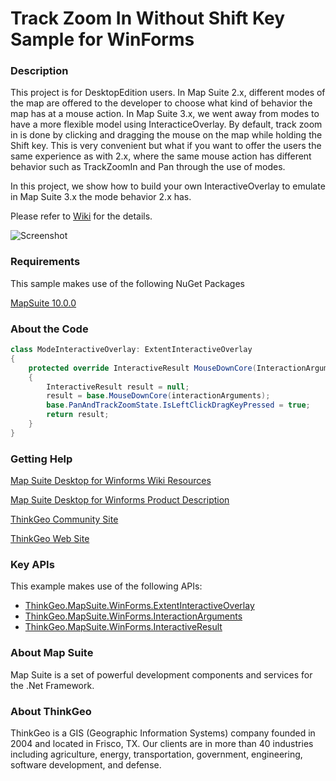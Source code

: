 # Track Zoom In Without Shift Key Sample for WinForms

### Description

This project is for DesktopEdition users. In Map Suite 2.x, different modes of the map are offered to the developer to choose what kind of behavior the map has at a mouse action. In Map Suite 3.x, we went away from modes to have a more flexible model using InteracticeOverlay. By default, track zoom in is done by clicking and dragging the mouse on the map while holding the Shift key. This is very convenient but what if you want to offer the users the same experience as with 2.x, where the same mouse action has different behavior such as TrackZoomIn and Pan through the use of modes.

In this project, we show how to build your own InteractiveOverlay to emulate in Map Suite 3.x the mode behavior 2.x has.

Please refer to [Wiki](http://wiki.thinkgeo.com/wiki/map_suite_desktop_for_winforms) for the details.

![Screenshot](https://github.com/ThinkGeo/TrackZoomInWithoutShiftKeySample-ForWinForms/blob/master/Screenshot.gif)

### Requirements
This sample makes use of the following NuGet Packages

[MapSuite 10.0.0](https://www.nuget.org/packages?q=ThinkGeo)

### About the Code
```csharp
class ModeInteractiveOverlay: ExtentInteractiveOverlay
{
    protected override InteractiveResult MouseDownCore(InteractionArguments interactionArguments)
    {
        InteractiveResult result = null;
        result = base.MouseDownCore(interactionArguments);
        base.PanAndTrackZoomState.IsLeftClickDragKeyPressed = true;
        return result;
    }
}
```
### Getting Help

[Map Suite Desktop for Winforms Wiki Resources](http://wiki.thinkgeo.com/wiki/map_suite_desktop_for_winforms)

[Map Suite Desktop for Winforms Product Description](https://thinkgeo.com/ui-controls#desktop-platforms)

[ThinkGeo Community Site](http://community.thinkgeo.com/)

[ThinkGeo Web Site](http://www.thinkgeo.com)

### Key APIs
This example makes use of the following APIs:

- [ThinkGeo.MapSuite.WinForms.ExtentInteractiveOverlay](http://wiki.thinkgeo.com/wiki/api/thinkgeo.mapsuite.winforms.extentinteractiveoverlay)
- [ThinkGeo.MapSuite.WinForms.InteractionArguments](http://wiki.thinkgeo.com/wiki/api/thinkgeo.mapsuite.winforms.interactionarguments)
- [ThinkGeo.MapSuite.WinForms.InteractiveResult](http://wiki.thinkgeo.com/wiki/api/thinkgeo.mapsuite.winforms.interactiveresult)

### About Map Suite
Map Suite is a set of powerful development components and services for the .Net Framework.

### About ThinkGeo
ThinkGeo is a GIS (Geographic Information Systems) company founded in 2004 and located in Frisco, TX. Our clients are in more than 40 industries including agriculture, energy, transportation, government, engineering, software development, and defense.
